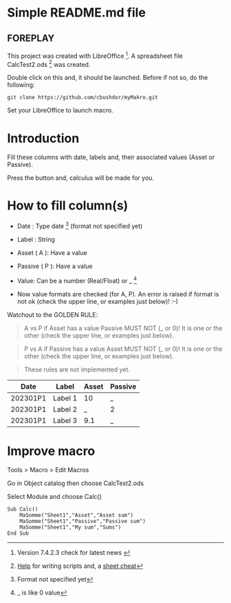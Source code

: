 # Simple README.md file

## FOREPLAY

This project was created with LibreOffice [^1]. A spreadsheet file CalcTest2.ods [^2] was created.

Double click on this and, it should be launched. Before if not so, do the following:

```
git clone https://github.com/cbushdor/myMakro.git
```

Set your LibreOffice to launch macro.


# Introduction
Fill these columns with date, labels and, their associated values (Asset or Passive).

Press the button and, calculus will be made for you.

# How to fill column(s)
* Date : Type date [^3] (format not specified yet)

* Label : String 

* Asset ( A ): Have a value

* Passive ( P ): Have a value

* Value: Can be a number (Real/Float) or _ [^4]

* Now value formats are checked (for A, P). An error is raised if format is not ok (check the upper line, or examples just below)! :-)

Watchout to the GOLDEN RULE:

> A vs P  if Asset has a value Passive MUST NOT (_ or 0)! It is one or the other (check the upper line, or examples just below).

> P vs A  if Passive has a value Asset MUST NOT (_ or 0)! It is one or the other (check the upper line, or examples just below).

> These rules are not implemented yet.

| Date | Label | Asset | Passive |
| ----------- | ----------- | ----------- | ----------- |
| 202301P1 | Label 1 | 10 | _ |
| 202301P1 | Label 2 | _  | 2|
| 202301P1 | Label 3 | 9.1  | _ |


<!--
![This is the alt tag](./Screenshot_2023-01-02_at_03.07.02.png)
![This is the alt tag](./Screenshot_2023-01-02_at_03.07.38.png)
-->


# Improve macro
Tools > Macro > Edit Macros

Go in Object catalog then choose CalcTest2.ods

Select Module and choose Calc()

```
Sub Calc()
	MaSomme("Sheet1","Asset","Asset sum")
	MaSomme("Sheet1","Passive","Passive sum")
	MaSomme("Sheet1","My sum","Sums")
End Sub
```
<!--
[![Everything Is AWESOME](http://i.imgur.com/Ot5DWAW.png)](https://youtu.be/C4200ZAJuM0)
-->

[^1]: Version 7.4.2.3 check for latest news [^6]
[^2]: [Help](https://help.libreoffice.org/7.4/en-US/text/sbasic/shared/vbasupport.html?&DbPAR=SHARED&System=MAC) for writing scripts and, a [sheet cheat](https://documentation.libreoffice.org/assets/Uploads/Documentation/en/MACROS/RefCards/LibOBasic-3-Calc-Flat-A4-EN-v111.pdf)
[^3]: Format not specified yet
[^4]: _ [^5] is like 0 value
[^5]: _ must be alone
[^6]: Latest [news](https://wiki.documentfoundation.org/Main_Page)!
